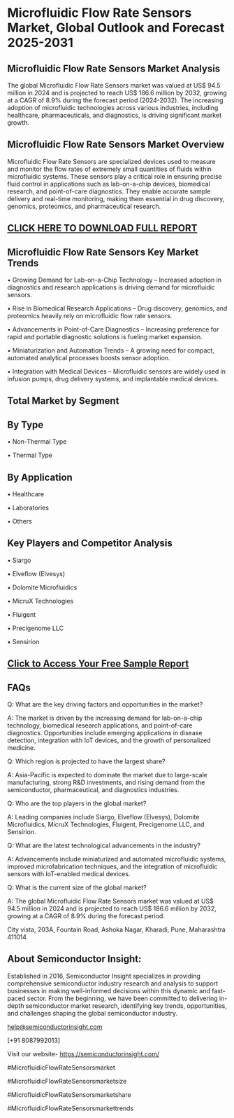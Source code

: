 Microfluidic Flow Rate Sensors Market, Global Outlook and Forecast 2025-2031
=
Microfluidic Flow Rate Sensors Market Analysis
-
The global Microfluidic Flow Rate Sensors market was valued at US$ 94.5 million in 2024 and is projected to reach US$ 186.6 million by 2032, growing at a CAGR of 8.9% during the forecast period (2024-2032). The increasing adoption of microfluidic technologies across various industries, including healthcare, pharmaceuticals, and diagnostics, is driving significant market growth.

Microfluidic Flow Rate Sensors Market Overview
-
Microfluidic Flow Rate Sensors are specialized devices used to measure and monitor the flow rates of extremely small quantities of fluids within microfluidic systems. These sensors play a critical role in ensuring precise fluid control in applications such as lab-on-a-chip devices, biomedical research, and point-of-care diagnostics. They enable accurate sample delivery and real-time monitoring, making them essential in drug discovery, genomics, proteomics, and pharmaceutical research.

[CLICK HERE TO DOWNLOAD FULL REPORT](https://semiconductorinsight.com/report/microfluidic-flow-rate-sensors-market/)
-
Microfluidic Flow Rate Sensors Key Market Trends
-
•	Growing Demand for Lab-on-a-Chip Technology – Increased adoption in diagnostics and research applications is driving demand for microfluidic sensors.

•	Rise in Biomedical Research Applications – Drug discovery, genomics, and proteomics heavily rely on microfluidic flow rate sensors.

•	Advancements in Point-of-Care Diagnostics – Increasing preference for rapid and portable diagnostic solutions is fueling market expansion.

•	Miniaturization and Automation Trends – A growing need for compact, automated analytical processes boosts sensor adoption.

•	Integration with Medical Devices – Microfluidic sensors are widely used in infusion pumps, drug delivery systems, and implantable medical devices.

Total Market by Segment
-
By Type
-
•	Non-Thermal Type

•	Thermal Type

By Application
-
•	Healthcare

•	Laboratories

•	Others

Key Players and Competitor Analysis
-
•	Siargo

•	Elveflow (Elvesys)

•	Dolomite Microfluidics

•	MicruX Technologies

•	Fluigent

•	Precigenome LLC

•	Sensirion

[Click to Access Your Free Sample Report](https://semiconductorinsight.com/report/microfluidic-flow-rate-sensors-market/)
-
FAQs
-
Q: What are the key driving factors and opportunities in the market?

A: The market is driven by the increasing demand for lab-on-a-chip technology, biomedical research applications, and point-of-care diagnostics. Opportunities include emerging applications in disease detection, integration with IoT devices, and the growth of personalized medicine.

Q: Which region is projected to have the largest share?

A: Asia-Pacific is expected to dominate the market due to large-scale manufacturing, strong R&D investments, and rising demand from the semiconductor, pharmaceutical, and diagnostics industries.

Q: Who are the top players in the global market?

A: Leading companies include Siargo, Elveflow (Elvesys), Dolomite Microfluidics, MicruX Technologies, Fluigent, Precigenome LLC, and Sensirion.

Q: What are the latest technological advancements in the industry?

A: Advancements include miniaturized and automated microfluidic systems, improved microfabrication techniques, and the integration of microfluidic sensors with IoT-enabled medical devices.

Q: What is the current size of the global market?

A: The global Microfluidic Flow Rate Sensors market was valued at US$ 94.5 million in 2024 and is projected to reach US$ 186.6 million by 2032, growing at a CAGR of 8.9% during the forecast period.

City vista, 203A, Fountain Road, Ashoka Nagar, Kharadi, Pune, Maharashtra 411014

About Semiconductor Insight:
-
Established in 2016, Semiconductor Insight specializes in providing comprehensive semiconductor industry research and analysis to support businesses in making well-informed decisions within this dynamic and fast-paced sector. From the beginning, we have been committed to delivering in-depth semiconductor market research, identifying key trends, opportunities, and challenges shaping the global semiconductor industry.

help@semiconductorinsight.com 

[+91 8087992013] 

Visit our website- https://semiconductorinsight.com/ 

#MicrofluidicFlowRateSensorsmarket

#MicrofluidicFlowRateSensorsmarketsize

#MicrofluidicFlowRateSensorsmarketshare

#MicrofluidicFlowRateSensorsmarkettrends






